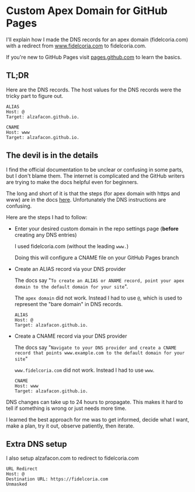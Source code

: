 # Custom Apex Domain for GitHub Pages

I'll explain how I made the DNS records for an apex domain (fidelcoria.com) with a redirect from www.fidelcoria.com to fidelcoria.com.

If you're new to GitHub Pages visit [pages.github.com](https://pages.github.com/) to learn the basics.

<!--truncate-->

## TL;DR

Here are the DNS records. The host values for the DNS records were the tricky part to figure out. 

```
ALIAS
Host: @
Target: alzafacon.github.io.
```
```
CNAME
Host: www
Target: alzafacon.github.io.
```

## The devil is in the details

I find the official documentation to be unclear or confusing in some parts, but I don't blame them. The internet is complicated and the GitHub writers are trying to make the docs helpful even for beginners.

The long and short of it is that the steps (for apex domain with https and www) are in the docs [here](https://docs.github.com/en/pages/configuring-a-custom-domain-for-your-github-pages-site/managing-a-custom-domain-for-your-github-pages-site#configuring-an-apex-domain). Unfortunately the DNS instructions are confusing.

Here are the steps I had to follow:

- Enter your desired custom domain in the repo settings page (**before** creating any DNS entries)

   I used fidelcoria.com (without the leading `www.`)

   Doing this will configure a CNAME file on your GitHub Pages branch

- Create an ALIAS record via your DNS provider

  The docs say "`To create an ALIAS or ANAME record, point your apex domain to the default domain for your site`".

  The `apex domain` did not work. Instead I had to use `@`, which is used to represent the "bare domain" in DNS records.
  
  ```
  ALIAS
  Host: @
  Target: alzafacon.github.io.
  ``` 

- Create a CNAME record via your DNS provider
  
  The docs say "`Navigate to your DNS provider and create a CNAME record that points www.example.com to the default domain for your site`"

  `www.fidelcoria.com` did not work. Instead I had to use `www`.
  ```
  CNAME
  Host: www
  Target: alzafacon.github.io.
  ```

DNS changes can take up to 24 hours to propagate. This makes it hard to tell if something is wrong or just needs more time.

I learned the best approach for me was to get informed, decide what I want, make a plan, try it out, observe patiently, then iterate.

## Extra DNS setup

I also setup alzafacon.com to redirect to fidelcoria.com

```
URL Redirect
Host: @
Destination URL: https://fidelcoria.com
Unmasked
```